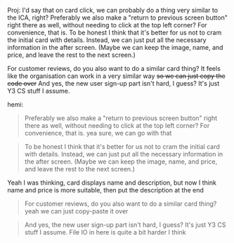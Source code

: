 Proj:
I'd say that on card click, we can probably do a thing very similar to the ICA, right?
Preferably we also make a "return to previous screen button" right there as well, without needing to click at the top left corner? For convenience, that is.
To be honest I think that it's better for us not to cram the initial card with details.
Instead, we can just put all the necessary information in the after screen. (Maybe we can keep the image, name, and price, and leave the rest to the next screen.)

For customer reviews, do you also want to do a similar card thing?
It feels like the organisation can work in a very similar way ~~so we can just copy the code over~~
And yes, the new user sign-up part isn't hard, I guess? It's just Y3 CS stuff I assume.

hemi:

> Preferably we also make a "return to previous screen button" right there as well, without needing to click at the top left corner? For convenience, that is.
yea sure, we can go with that

> To be honest I think that it's better for us not to cram the initial card with details.
> Instead, we can just put all the necessary information in the after screen. (Maybe we can keep the image, name, and price, and leave the rest to the next screen.)

Yeah I was thinking, card displays name and description, but now I think name and price is more suitable, then put the description at the end

> For customer reviews, do you also want to do a similar card thing?
yeah we can just copy-paste it over

> And yes, the new user sign-up part isn't hard, I guess? It's just Y3 CS stuff I assume.
File IO in here is quite a bit harder I think
